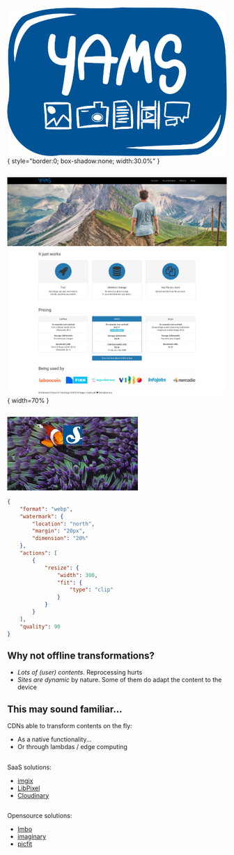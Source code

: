 #

##
![](yamsLogo.png){ style="border:0; box-shadow:none; width:30.0%" }

## 

![](portal_screenshot.jpg){ width=70% }

## 
![](yams_image_test.jpeg)
```json
{
    "format": "webp",
    "watermark": {
        "location": "north",
        "margin": "20px",
        "dimension": "20%"
    },
    "actions": [
        {
            "resize": {
                "width": 300,
                "fit": {
                    "type": "clip"
                }
            }
        }
    ],
    "quality": 90
}
```

## Why not offline transformations?

* *Lots of (user) contents*. Reprocessing hurts
* *Sites are dynamic* by nature. Some of them do adapt the content to the device

## This may sound familiar...

CDNs able to transform contents on the fly:

* As a native functionality...
* Or through lambdas / edge computing

##

SaaS solutions:

* [imgix](https://www.imgix.com/)
* [LibPixel](https://libpixel.com/)
* [Cloudinary](https://cloudinary.com/)

##

Opensource solutions:

* [Imbo](https://github.com/imbo/imbo)
* [imaginary](https://github.com/h2non/imaginary)
* [picfit](https://github.com/thoas/picfit)

